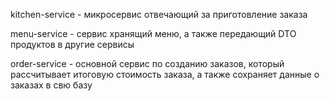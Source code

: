 kitchen-service - микросервис отвечающий за приготовление заказа

menu-service - сервис хранящий меню, а также передающий DTO продуктов в другие сервисы

order-service - основной сервис по созданию заказов, который рассчитывает итоговую стоимость заказа, а также сохраняет данные о заказах в свю базу
